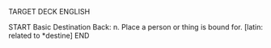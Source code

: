 TARGET DECK
ENGLISH

START
Basic
Destination
Back: n. Place a person or thing is bound for. [latin: related to *destine]
END
